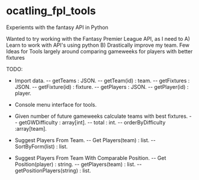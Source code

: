 # ocatling_fpl_tools
Experiemts with the fantasy API in Python

Wanted to try working with the Fantasy Premier League API, as I need to A) Learn to work with API's using python B) Drastically improve my team. 
Few Ideas for Tools largely around comparing gameweeks for players with better fixtures

TODO:
- Import data.
-- getTeams : JSON.
-- getTeam(id) : team.
-- getFixtures : JSON.
-- getFixture(id) : fixture.
-- getPlayers : JSON.
-- getPlayer(id) : player.

- Console menu interface for tools.

- Given number of future gameweeks calculate teams with best fixtures.
-- getGWDifficulty : array[int].
-- total : int.
-- orderByDifficulty :array[team].

- Suggest Players From Team.
-- Get Players(team) : list<player>.
-- SortByForm(list<players>) : list<players>.

- Suggest Players From Team With Comparable Position.
-- Get Position(player) : string.
-- getPlayers(team) : list<player>.
-- getPositionPlayers(string) : list<player>.
